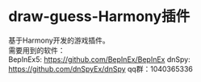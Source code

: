 # draw-guess-Harmony插件
基于Harmony开发的游戏插件。  
需要用到的软件：  
BepInEx5: https://github.com/BepInEx/BepInEx
dnSpy: https://github.com/dnSpyEx/dnSpy
qq群：1040365336
